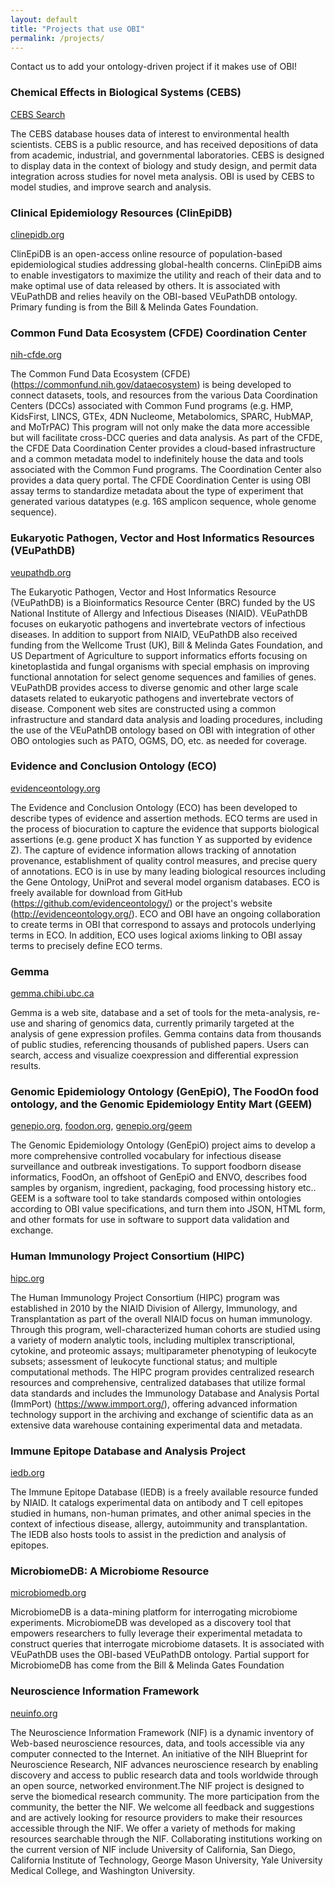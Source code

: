 ```yaml
---
layout: default
title: "Projects that use OBI"
permalink: /projects/
---
```


Contact us to add your ontology-driven project if it makes use of OBI!

### Chemical Effects in Biological Systems (CEBS)

[CEBS Search](https://manticore.niehs.nih.gov/cebssearch)


The CEBS database houses data of interest to environmental health scientists. CEBS is a public resource, and has received depositions of data from academic, industrial, and governmental laboratories. CEBS is designed to display data in the context of biology and study design, and permit data integration across studies for novel meta analysis. OBI is used by CEBS to model studies, and improve search and analysis.

### Clinical Epidemiology Resources (ClinEpiDB)

[clinepidb.org](www.clinepidb.org)

ClinEpiDB is an open-access online resource of population-based epidemiological studies addressing global-health concerns. ClinEpiDB aims to enable investigators to maximize the utility and reach of their data and to make optimal use of data released by others. It is associated with VEuPathDB and relies heavily on the OBI-based VEuPathDB ontology. Primary funding is from the Bill & Melinda Gates Foundation.


### Common Fund Data Ecosystem (CFDE) Coordination Center

[nih-cfde.org](https://www.nih-cfde.org/)

The Common Fund Data Ecosystem (CFDE) (https://commonfund.nih.gov/dataecosystem) is being developed to connect datasets, tools, and resources from the various Data Coordination Centers (DCCs) associated with Common Fund programs (e.g. HMP, KidsFirst, LINCS, GTEx, 4DN Nucleome, Metabolomics, SPARC, HubMAP, and MoTrPAC) This program will not only make the data more accessible but will facilitate cross-DCC queries and data analysis. As part of the CFDE, the CFDE Data Coordination Center provides a cloud-based infrastructure and a common metadata model to indefinitely house the data and tools associated with the Common Fund programs. The Coordination Center also provides a data query portal. The CFDE Coordination Center is using OBI assay terms to standardize metadata about the type of experiment that generated various datatypes (e.g. 16S amplicon sequence, whole genome sequence).


### Eukaryotic Pathogen, Vector and Host Informatics Resources (VEuPathDB)

[veupathdb.org](www.veupathdb.org)

The Eukaryotic Pathogen, Vector and Host Informatics Resource (VEuPathDB) is a Bioinformatics Resource Center (BRC) funded by the US National Institute of Allergy and Infectious Diseases (NIAID). VEuPathDB focuses on eukaryotic pathogens and invertebrate vectors of infectious diseases. In addition to support from NIAID, VEuPathDB also received funding from the Wellcome Trust (UK), Bill & Melinda Gates Foundation, and US Department of Agriculture to support informatics efforts focusing on kinetoplastida and fungal organisms with special emphasis on improving functional annotation for select genome sequences and families of genes. VEuPathDB provides access to diverse genomic and other large scale datasets related to eukaryotic pathogens and invertebrate vectors of disease. Component web sites are constructed using a common infrastructure and standard data analysis and loading procedures, including the use of the VEuPathDB ontology based on OBI with integration of other OBO ontologies such as PATO, OGMS, DO, etc. as needed for coverage. 


### Evidence and Conclusion Ontology (ECO)

[evidenceontology.org](http://evidenceontology.org/)

The Evidence and Conclusion Ontology (ECO) has been developed to describe types of evidence and assertion methods. ECO terms are used in the process of biocuration to capture the evidence that supports biological assertions (e.g. gene product X has function Y as supported by evidence Z). The capture of evidence information allows tracking of annotation provenance, establishment of quality control measures, and precise query of annotations. ECO is in use by many leading biological resources including the Gene Ontology, UniProt and several model organism databases. ECO is freely available for download from GitHub (https://github.com/evidenceontology/) or the project's website (http://evidenceontology.org/).
ECO and OBI have an ongoing collaboration to create terms in OBI that correspond to assays and protocols underlying terms in ECO. In addition, ECO uses logical axioms linking to OBI assay terms to precisely define ECO terms.


### Gemma

[gemma.chibi.ubc.ca](http://gemma.chibi.ubc.ca)

Gemma is a web site, database and a set of tools for the meta-analysis, re-use and sharing of genomics data, currently primarily targeted at the analysis of gene expression profiles. Gemma contains data from thousands of public studies, referencing thousands of published papers. Users can search, access and visualize coexpression and differential expression results.


### Genomic Epidemiology Ontology (GenEpiO), The FoodOn food ontology, and the Genomic Epidemiology Entity Mart (GEEM)

[genepio.org](https://genepio.org), [foodon.org](https://foodon.org), [genepio.org/geem](https://genepio.org/geem)

The Genomic Epidemiology Ontology (GenEpiO) project aims to develop a more comprehensive controlled vocabulary for infectious disease surveillance and outbreak investigations. To support foodborn disease informatics, FoodOn, an offshoot of GenEpiO and ENVO, describes food samples by organism, ingredient, packaging, food processing history etc.. GEEM is a software tool to take standards composed within ontologies according to OBI value specifications, and turn them into JSON, HTML form, and other formats for use in software to support data validation and exchange.


### Human Immunology Project Consortium (HIPC)

[hipc.org](https://www.immuneprofiling.org/hipc)


The Human Immunology Project Consortium (HIPC) program was established in 2010 by the NIAID Division of Allergy, Immunology, and Transplantation as part of the overall NIAID focus on human immunology. Through this program, well-characterized human cohorts are studied using a variety of modern analytic tools, including multiplex transcriptional, cytokine, and proteomic assays; multiparameter phenotyping of leukocyte subsets; assessment of leukocyte functional status; and multiple computational methods. The HIPC program provides centralized research resources and comprehensive, centralized databases that utilize formal data standards and includes the Immunology Database and Analysis Portal (ImmPort) (https://www.immport.org/), offering advanced information technology support in the archiving and exchange of scientific data as an extensive data warehouse containing experimental data and metadata.


### Immune Epitope Database and Analysis Project

[iedb.org](https://iedb.org)

The Immune Epitope Database (IEDB) is a freely available resource funded by NIAID. It catalogs experimental data on antibody and T cell epitopes studied in humans, non-human primates, and other animal species in the context of infectious disease, allergy, autoimmunity and transplantation. The IEDB also hosts tools to assist in the prediction and analysis of epitopes.

### MicrobiomeDB: A Microbiome Resource 

[microbiomedb.org](www.microbiomedb.org)

MicrobiomeDB is a data-mining platform for interrogating microbiome experiments. MicrobiomeDB was developed as a discovery tool that empowers researchers to fully leverage their experimental metadata to construct queries that interrogate microbiome datasets. It is associated with VEuPathDB uses the OBI-based VEuPathDB ontology. Partial support for MicrobiomeDB has come from the Bill & Melinda Gates Foundation


### Neuroscience Information Framework

[neuinfo.org](http://neuinfo.org)

The Neuroscience Information Framework (NIF) is a dynamic inventory of Web-based neuroscience resources, data, and tools accessible via any computer connected to the Internet. An initiative of the NIH Blueprint for Neuroscience Research, NIF advances neuroscience research by enabling discovery and access to public research data and tools worldwide through an open source, networked environment.The NIF project is designed to serve the biomedical research community. The more participation from the community, the better the NIF. We welcome all feedback and suggestions and are actively looking for resource providers to make their resources accessible through the NIF. We offer a variety of methods for making resources searchable through the NIF. Collaborating institutions working on the current version of NIF include University of California, San Diego, California Institute of Technology, George Mason University, Yale University Medical College, and Washington University.



